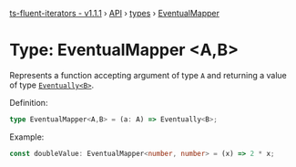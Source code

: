 [ts-fluent-iterators - v1.1.1](../../README.md) › [API](../index.md) › [types](../index.md#Types) › [EventualMapper](eventual_mapper.md)

# Type: EventualMapper <**A**,**B**>

Represents a function accepting argument of type `A` and returning a
value of type  [`Eventually<B>`](eventually.md).  
  
Definition:
```typescript
type EventualMapper<A,B> = (a: A) => Eventually<B>;
```

Example:
```typescript
const doubleValue: EventualMapper<number, number> = (x) => 2 * x;
```

